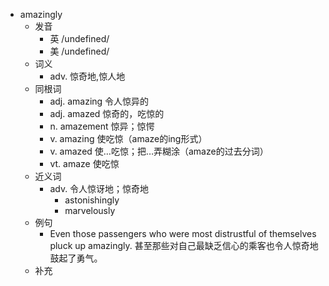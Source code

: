 - amazingly
  - 发音
    - 英 /undefined/
    - 美 /undefined/
  - 词义
    - adv. 惊奇地,惊人地
  - 同根词
    - adj. amazing 令人惊异的
    - adj. amazed 惊奇的，吃惊的
    - n. amazement 惊异；惊愕
    - v. amazing 使吃惊（amaze的ing形式）
    - v. amazed 使…吃惊；把…弄糊涂（amaze的过去分词）
    - vt. amaze 使吃惊
  - 近义词
    - adv. 令人惊讶地；惊奇地
      - astonishingly
      - marvelously
  - 例句
    - Even those passengers who were most distrustful of themselves pluck up amazingly. 甚至那些对自己最缺乏信心的乘客也令人惊奇地鼓起了勇气。
  - 补充